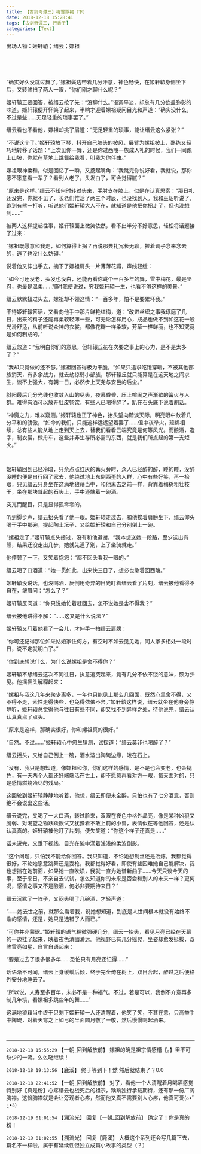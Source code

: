 ```yaml
---
title: 【古剑奇谭三】梅雪飘裙（下）
date: 2018-12-18 15:28:41
tags: [古剑奇谭三, 行香子]
categories: [Text]
---
```


<p>出场人物：姬轩辕；缙云；嫘祖</p> 
<p>&nbsp;</p> 
<p>&nbsp;</p> 
<p>“确实好久没跳过舞了，”嫘祖鬓边带着几分汗意，神色畅快，在姬轩辕身侧坐下后，又转眸扫了两人一眼，“你们刚才聊什么呢？”</p> 
<p>姬轩辕正要回答，被缙云抢了先：“没聊什么。”语调平淡，却总有几分欲盖弥彰的味道。姬轩辕便开怀笑了起来，半晌才迎着嫘祖疑问目光和声道：“确实没什么，不过是些……无足轻重的琐事罢了。”</p> 
<p>缙云看也不看他，嫘祖却挑了眉道：“无足轻重的琐事，能让缙云这么紧张？”</p> 
<p>“不说这个了。”姬轩辕放下琴，抖开自己膝头的披风，展臂为嫘祖披上，熟练又轻巧地转移了话题：“上次见你一舞，还是你过西陵一族成人礼的时候，我们一同跑上山坡，你就在草地上跳舞给我看，叫我为你伴曲。”</p> 
<p>嫘祖眼神柔和，似是回忆了一瞬，又扬起嘴角：“我跳完你说好看，我就说，那你愿不愿意看一辈子？看到人老了，头发白了，可会觉得腻？”</p> 
<p>“原来是这样。”缙云不知何时转过头来，手肘支在膝上，似是在认真思索：“那日礼还没完，你就不见了，长老们忙活了两三个时辰，也没找到人。我和巫炤听说了，跑到有熊一打听，听说他们姬轩辕大人不在，就知道是他把你拐走了，但也没想到……”</p> 
<p>被两人这样提起往事，姬轩辕面上微笑依然，看不出半分不好意思，轻松将话题接了过来：</p> 
<p>“嫘祖既愿意和我走，如何算得上拐？再说那典礼冗长无聊，拉着调子念来念去的，逃了也没什么妨碍。”</p> 
<p>说着他又伸出手去，摘下了嫘祖肩头一片薄薄花瓣，声线轻缓：</p> 
<p>“如今可还没老，头发也没白，还能再看你跳个一百多年的舞，雪中梅花，最是坚忍，也最是温柔……那时我便说过，穷我姬轩辕一生，也看不够这样的美景。”</p> 
<p>缙云默默扭过头去，嫘祖却不领这情：“一百多年，怕不是要累坏我。”</p> 
<p>不待姬轩辕答话，又看向他手中那片鲜艳红梅，道：“改进丝织之事我琢磨了几日，出来的料子还能再柔软轻薄一些，可无论怎样用心，成品也做不到如这花一般光滑舒适，从前听说众神的衣裳，都像花瓣一样柔软，芳草一样鲜丽，也不知究竟是如何制成的。”</p> 
<p>缙云忽道：“我明白你们的意思，但轩辕丘花在次要之事上的心力，是不是太多了？”</p> 
<p>“我却只觉做的还不够。”嫘祖回答得极为干脆，“如果只追求吃饱穿暖，不被其他部族消灭，有多余战力，就去劫掠弱小部族，那轩辕丘就只能算是在这天地之间求生，谈不上强大，有朝一日，必然步上天尧与安邑的后尘。”</p> 
<p>斜阳最后几分光线也收敛入山的尽头，夜幕昏昏，压上喧闹之声渐歇的篝火与人群。难得有酒可以放开肚皮畅饮，有些人已喝得醉了，趴在石头底下说着胡话。</p> 
<p>“神魔之力，难以窥测。”姬轩辕也正了神色，抬头望向黯淡天际，明亮眼中敛着几分平和的骄傲，“如今的我们，只能这样远远望着罢了……但中夜举火，延绵相续，总有些人能从地上走到天上去，替我们看看云端究竟是何等风光。而酿酒，造字，制衣裳，做舟车，这些并非生存所必需的东西，就是我们所点起的第一支炬火。”</p> 
<p>&nbsp;</p> 
<p>姬轩辕回到已经冷暗，只余点点红灰的篝火旁时，众人已经醉的醉，睡的睡，没醉没睡的便是自行回了家去，他绕过地上东倒西歪的人群，心中有些好笑，再一抬眼，只见缙云只身坐在这满地狼藉当中，和他离去之前一样，背靠着梅树粗壮枝干，坐在那块耸起的石头上，手中还端着一碗酒。</p> 
<p>突兀而醒目，只是显得孤零零的。</p> 
<p>听到脚步声，缙云抬头看了他一眼。姬轩辕走过去，和他挨着肩膀坐下，缙云仰头喝干手中那碗，提起陶土坛子，又给姬轩辕和自己分别倒上一碗。</p> 
<p>“嫘祖走了，”姬轩辕点头接过，没有和他道谢，“我本想送她一段路，至少送出有熊，结果还没走出几步，她就先道了别，上了坐骑就走。”</p> 
<p>他停顿了一下，又笑着抱怨：“都不回头看我一眼的。”</p> 
<p>缙云喝了口酒道：“她一贯如此，出来快三日了，想必也急着回西陵。”</p> 
<p>姬轩辕没说话，也没喝酒，反倒用奇异的目光盯着缙云看了片刻，缙云被他看得不自在，皱眉问：“怎么了？”</p> 
<p>姬轩辕反问道：“你只说她忙着赶回去，怎不说她是舍不得我？”</p> 
<p>缙云被他讲得不解：“……这又是什么说法？”</p> 
<p>姬轩辕又盯着他看了一会儿，才伸手一拍缙云肩膀：</p> 
<p>“你可还记得那位如采姑娘家住何方，有空时不如去见见她，同人家多相处一段时日，说不定就明白了。”</p> 
<p>“你到底想说什么，为什么说嫘祖是舍不得你？”</p> 
<p>姬轩辕不想缙云这次不同往日，执意追究起来，竟有几分不依不饶的意味，颇为少见。他摇摇头解释起来：</p> 
<p>“嫘祖与我这几年来聚少离多，一年也只能见上那么几回面，既然心里舍不得，又不得不走，索性走得快些，也免得依依不舍。”姬轩辕这样说，缙云就坐在他身旁静静听，姬轩辕总觉得他与往日有些不同，却又找不到异样之处，待他说完，缙云认认真真点了点头。</p> 
<p>“原来是这样，那确实很好，你和嫘祖真的很好。”</p> 
<p>“自然。不过……”姬轩辕心中忽生猜测，试探道：“缙云莫非也喝醉了？”</p> 
<p>缙云摇头，又给自己倒上一碗，酒水溢出陶碗边缘，泼在石上。</p> 
<p>“没有，我只是想知道，像嫘祖和你，你们这样的感情，是不是也会变老，也会褪色，有一天两个人都还好端端活在世上，却不愿意再看对方一眼，每天面对的，只是感情燃烧殆尽的残局。”</p> 
<p>这回轮到姬轩辕静静地听着，他想，缙云即便未全醉，只怕也有了七分酒意，否则绝不会说出这些话。</p> 
<p>缙云说完，又喝了一大口酒，转过脸来，双眼在夜色中格外晶亮，像是某种凶狠又脆弱、对渴望之物跃跃欲试又犹豫着不敢上前的小兽，表情似在等他回答，还是认认真真的。姬轩辕被他盯了片刻，便失笑道：“你这个样子还真是……”</p> 
<p>话未说完，又垂下视线，目光在碗中漾着浅浅的柔波倒影。</p> 
<p>“这个问题，只怕我不能给你回答。我只知道，不论她想制丝还是冶炼，我都觉得很好，不论她愿意跳舞还是耍枪，我都觉得好看，即使有些困难她自己能解决，我也想挡在她前面，如果她一直吹埙，我就一直为她谱新曲子……今天只谈今天的事，至于来日，不亲自去试试，怎么知道你的未来是否会和别人的未来一样？更何况，感情之事又不是酿酒，何必非要期待来日？”</p> 
<p>缙云沉默了一阵子，又闷头喝了几碗酒，才轻声道：</p> 
<p>“……她去世之前，就那么看着我，说她想知道，到底是人世间根本就没有始终不渝的感情，还是，她只是选错了人而已。”</p> 
<p>“可你并非蒙琚。”姬轩辕的语气稍微强硬几分，缙云一抬头，看见月亮已经在天幕的一边挂了起来，映着夜色清幽渺远。他视野已有几分摇晃，坐姿却愈发挺拔，双眸雪亮如星，自言自语起来：</p> 
<p>“要是过去了很多很多年……恐怕只有月亮还记得……”</p> 
<p>话语渐不可闻，缙云上身缓缓后倾，终于完全倚在树上，双目合起，醉过之后便格外安分地睡去了。</p> 
<p>“所以说，人寿至多百年，未必不是一种福气。不过，若是可以，我倒不介意再多制几年埙，看嫘祖多跳些年的舞……”</p> 
<p>这满地狼藉当中终于只剩下姬轩辕一人还清醒着，他笑了笑，不甚在意，只高举手中陶碗，对着天穹之上如弓的半面圆月敬了一敬，然后慢慢喝起酒来。</p> 
<p>&nbsp;</p>

<!-- more -->

---

`2018-12-18 15:55:29` 【一朝\_回到解放前】 嫘祖的确是祖宗情感槽【。】里不可缺少的一流。么么哒继续！

`2018-12-18 19:13:56` 【鹿溪】 终于等到下！然 然后就结束了？0.0

`2018-12-18 22:41:52` 【一朝\_回到解放前】 对了，看他一个人清醒着月喝酒感觉特别好【真是粉】心疼缙云也战死后的祖宗，踽踽独行承载期待，还有那一份广阔胸襟。这份胸襟就是会让旁观者心疼，然而他又真不需要别人心疼，他真可爱(๐•̆ ·̭ •̆๐)

`2018-12-19 01:01:54` 【溯流光】 回复【一朝\_回到解放前】 确定了！你是真的粉！

`2018-12-19 01:02:55` 【溯流光】 回复【鹿溪】 大概这个系列还会写几篇下去，篇名不一样啦，属于有延续性但独立成篇小故事的类型（？）
